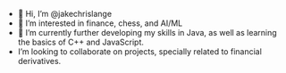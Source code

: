 - 👋 Hi, I’m @jakechrislange
- 👀 I’m interested in finance, chess, and AI/ML
- 🌱 I’m currently further developing my skills in Java, as well as learning the basics of C++ and JavaScript.
-    I’m looking to collaborate on projects, specially related to financial derivatives.


<!---
jakechrislange/jakechrislange is a ✨ speecial ✨ repository because its `README.md` (this file) appears on your GitHub profile.
You can click the Preview link to take a look at your changes.
--->
